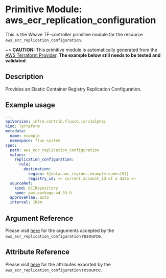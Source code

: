 
# Primitive Module: aws_ecr_replication_configuration

This is the Weave TF-controller primitive module for the resource `aws_ecr_replication_configuration`.

~> **CAUTION:** This primitive module is automatically generated from the [AWS Terraform Provider](https://registry.terraform.io/providers/hashicorp/aws/latest/docs/resources/ecr_replication_configuration). **The example below still needs to be tested and validated**.

## Description

Provides an Elastic Container Registry Replication Configuration.

## Example usage

```yaml
---
apiVersion: infra.contrib.fluxcd.io/v1alpha1
kind: Terraform
metadata:
  name: example
  namespace: flux-system
spec:
  path: aws_ecr_replication_configuration
  values:
    replication_configuration:
      rule:
        destination:
          region: ${data.aws_regions.example.names[0]}
          registry_id: << current.account_id of a data >>
  sourceRef:
    kind: OCIRepository
    name: aws-package-v4.33.0
  approvePlan: auto
  interval: 1h0m
```

## Argument Reference

Please visit [here](https://registry.terraform.io/providers/hashicorp/aws/latest/docs/resources/ecr_replication_configuration#argument-reference) for the arguments accepted by the `aws_ecr_replication_configuration` resource.

## Attribute Reference

Please visit [here](https://registry.terraform.io/providers/hashicorp/aws/latest/docs/resources/ecr_replication_configuration#attributes-reference) for the attributes exported by the `aws_ecr_replication_configuration` resource.
